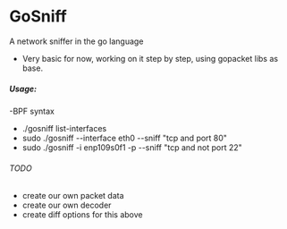 # GoSniff
A network sniffer in the go language

* Very basic for now, working on it step by step,
using gopacket libs as base.

##### Usage:
-BPF syntax

* ./gosniff list-interfaces
* sudo ./gosniff --interface eth0 --sniff "tcp and port 80"
* sudo ./gosniff -i enp109s0f1 -p --sniff "tcp and not port 22"


###### TODO
* create our own packet data
* create our own decoder
* create diff options for this above

